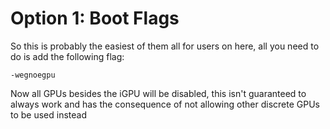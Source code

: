 # Option 1: Boot Flags

So this is probably the easiest of them all for users on here, all you need to do is add the following flag:

```text
-wegnoegpu
```

Now all GPUs besides the iGPU will be disabled, this isn't guaranteed to always work and has the consequence of not allowing other discrete GPUs to be used instead

